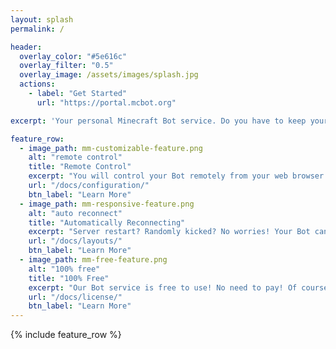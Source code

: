 ```yaml
---
layout: splash
permalink: /

header:
  overlay_color: "#5e616c"
  overlay_filter: "0.5"
  overlay_image: /assets/images/splash.jpg
  actions:
    - label: "Get Started"
      url: "https://portal.mcbot.org"

excerpt: 'Your personal Minecraft Bot service. Do you have to keep your desktop computer or laptop open for a whole night to AFK at your productive Minecraft farms? Our Minecraft Bot service is right here for your needs!<br />Join us and create your personal Bot serving for you, and it's FREE!<br />'

feature_row:
  - image_path: mm-customizable-feature.png
    alt: "remote control"
    title: "Remote Control"
    excerpt: "You will control your Bot remotely from your web browser any time and any where."
    url: "/docs/configuration/"
    btn_label: "Learn More"
  - image_path: mm-responsive-feature.png
    alt: "auto reconnect"
    title: "Automatically Reconnecting"
    excerpt: "Server restart? Randomly kicked? No worries! Your Bot can automatically reconnect to the server in a couple minutes."
    url: "/docs/layouts/"
    btn_label: "Learn More"
  - image_path: mm-free-feature.png
    alt: "100% free"
    title: "100% Free"
    excerpt: "Our Bot service is free to use! No need to pay! Of course donations are welcomed."
    url: "/docs/license/"
    btn_label: "Learn More"
---
```


{% include feature_row %}
